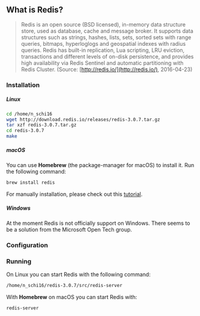 ## What is Redis?

>Redis is an open source (BSD licensed), in-memory data structure store, used as database, cache and message broker. It supports data structures such as strings, hashes, lists, sets, sorted sets with range queries, bitmaps, hyperloglogs and geospatial indexes with radius queries. Redis has built-in replication, Lua scripting, LRU eviction, transactions and different levels of on-disk persistence, and provides high availability via Redis Sentinel and automatic partitioning with Redis Cluster.
>(Source: [http://redis.io/](http://redis.io/), 2016-04-23)

### Installation

##### Linux

```bash
cd /home/n_schi16
wget http://download.redis.io/releases/redis-3.0.7.tar.gz
tar xzf redis-3.0.7.tar.gz
cd redis-3.0.7
make
```

##### macOS

You can use **Homebrew** (the package-manager for macOS) to install it. Run the following command:

```bash
brew install redis
```

For manually installation, please check out this [tutorial](http://jasdeep.ca/2012/05/installing-redis-on-mac-os-x/).

##### Windows

At the moment Redis is not officially support on Windows. There seems to be a solution from the Microsoft Open Tech group.

### Configuration


### Running

On Linux you can start Redis with the following command:

```bash
/home/n_schi16/redis-3.0.7/src/redis-server
```

With **Homebrew** on macOS you can start Redis with:

```
redis-server
```
